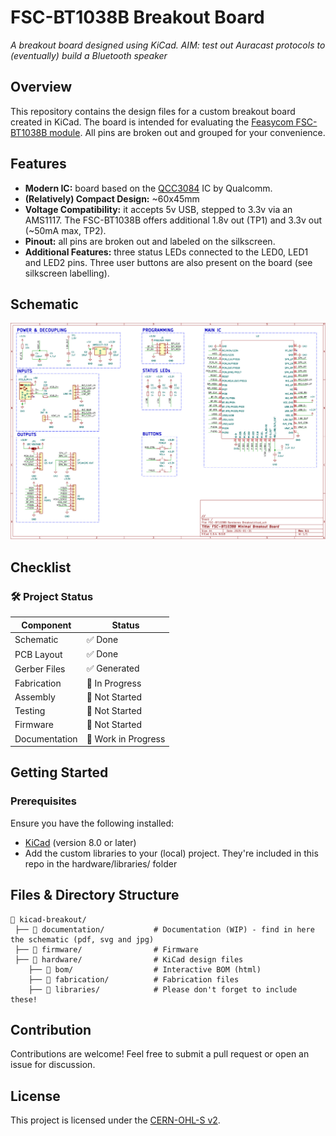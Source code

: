 
# FSC-BT1038B Breakout Board

_A breakout board designed using KiCad. AIM: test out Auracast protocols to (eventually) build a Bluetooth speaker_

## Overview

This repository contains the design files for a custom breakout board created in KiCad. The board is intended for evaluating the [Feasycom FSC-BT1038B module](https://www.feasycom.com/fsc-bt1038b). All pins are broken out and grouped for your convenience.

## Features

-   **Modern IC:** board based on the [QCC3084](https://www.qualcomm.com/products/internet-of-things/consumer/audio/qcc30xx-series/qcc3084) IC by Qualcomm.
-   **(Relatively) Compact Design:** ~60x45mm
-   **Voltage Compatibility:** it accepts 5v USB, stepped to 3.3v via an AMS1117. The FSC-BT1038B offers additional 1.8v out (TP1) and 3.3v out (~50mA max, TP2).
-   **Pinout:** all pins are broken out and labeled on the silkscreen. 
-   **Additional Features:** three status LEDs connected to the LED0, LED1 and LED2 pins. Three user buttons are also present on the board (see silkscreen labelling).

## Schematic
![FSC-BT1038B Breakout Board Schematic](documentation/schematic.jpg)


## Checklist

### 🛠️ Project Status

| Component | Status |
| -------- | ------- |
| Schematic | ✅ Done |
| PCB Layout | ✅ Done |
| Gerber Files | ✅ Generated |
| Fabrication | 🔄 In Progress |
| Assembly | 🔲 Not Started |
| Testing | 🔲 Not Started |
| Firmware | 🔲 Not Started |
| Documentation | 🔄 Work in Progress |


## Getting Started

### Prerequisites

Ensure you have the following installed:

- [KiCad](https://www.kicad.org/) (version 8.0 or later)
- Add the custom libraries to your (local) project. They're included in this repo in the hardware/libraries/ folder

## Files & Directory Structure

```
📂 kicad-breakout/
 ├── 📂 documentation/			# Documentation (WIP) - find in here the schematic (pdf, svg and jpg)
 ├── 📂 firmware/				# Firmware
 ├── 📂 hardware/				# KiCad design files
 	├── 📂 bom/					# Interactive BOM (html)
 	├── 📂 fabrication/			# Fabrication files
 	├── 📂 libraries/			# Please don't forget to include these!
```

## Contribution

Contributions are welcome! Feel free to submit a pull request or open an issue for discussion.

## License

This project is licensed under the [CERN-OHL-S v2](https://ohwr.org/cern_ohl_s_v2.txt).